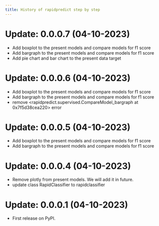 ```yaml
---
title: History of rapidpredict step by step
---
```


# Update: 0.0.0.7 (04-10-2023)

 - Add boxplot to the present models and compare models for f1 score
 - Add bargraph to the present models and compare models for f1 score 
 - Add pie chart and bar chart to the present data target 


# Update: 0.0.0.6 (04-10-2023)

 - Add boxplot to the present models and compare models for f1 score
 - Add bargraph to the present models and compare models for f1 score 
 - remove <rapidpredict.supervised.CompareModel_bargraph at 0x7f5d38cea220> error




# Update: 0.0.0.5 (04-10-2023)

 - Add boxplot to the present models and compare models for f1 score
 - Add bargraph to the present models and compare models for f1 score


# Update: 0.0.0.4 (04-10-2023)

- Remove plotly from present models. We will add it in future.
- update class RapidClassifier to rapidclassifier

#  Update: 0.0.0.1 (04-10-2023)

-   First release on PyPI.
